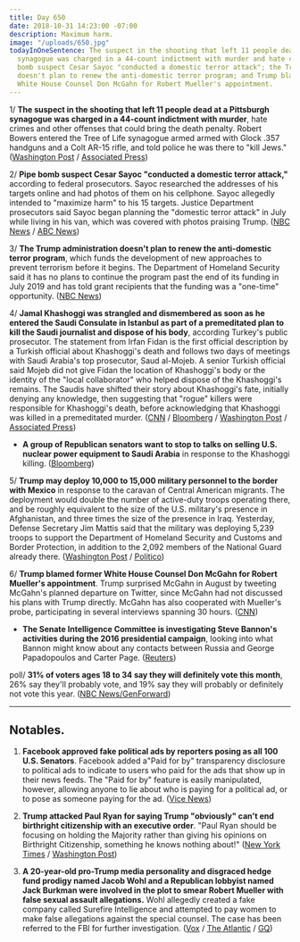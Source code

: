 ```yaml
---
title: Day 650
date: 2018-10-31 14:23:00 -07:00
description: Maximum harm.
image: "/uploads/650.jpg"
todayInOneSentence: The suspect in the shooting that left 11 people dead at a Pittsburgh
  synagogue was charged in a 44-count indictment with murder and hate crimes; pipe
  bomb suspect Cesar Sayoc "conducted a domestic terror attack"; the Trump administration
  doesn't plan to renew the anti-domestic terror program; and Trump blamed former
  White House Counsel Don McGahn for Robert Mueller's appointment.
---
```


1/ **The suspect in the shooting that left 11 people dead at a Pittsburgh synagogue was charged in a 44-count indictment with murder**, hate crimes and other offenses that could bring the death penalty. Robert Bowers entered the Tree of Life synagogue armed armed with Glock .357 handguns and a Colt AR-15 rifle, and told police he was there to "kill Jews." ([Washington Post](https://www.washingtonpost.com/world/national-security/suspect-in-pittsburgh-synagogue-shooting-charged-in-44-count-hate-crime-indictment/2018/10/31/bf2be61c-dd36-11e8-b3f0-62607289efee_story.html) / [Associated Press](https://apnews.com/84f773e3dc26491dbc5e2f01a64ac2a5))

2/ **Pipe bomb suspect Cesar Sayoc "conducted a domestic terror attack,"** according to federal prosecutors. Sayoc researched the addresses of his targets online and had photos of them on his cellphone. Sayoc allegedly intended to "maximize harm" to his 15 targets. Justice Department prosecutors said Sayoc began planning the "domestic terror attack" in July while living in his van, which was covered with photos praising Trump. ([NBC News](https://www.nbcnews.com/politics/justice-department/mail-bomb-suspect-cesar-sayoc-carried-out-domestic-terror-attack-n926811) / [ABC News](https://abcnews.go.com/US/wireStory/doj-pipe-bomb-suspect-searched-targets-photos-online-58872566))

3/ **The Trump administration doesn't plan to renew the anti-domestic terror program**, which funds the development of new approaches to prevent terrorism before it begins. The Department of Homeland Security said it has no plans to continue the program past the end of its funding in July 2019 and has told grant recipients that the funding was a "one-time" opportunity. ([NBC News](https://www.nbcnews.com/politics/national-security/trump-admin-will-apparently-not-renew-program-fight-domestic-terror-n926361))

4/ **Jamal Khashoggi was strangled and dismembered as soon as he entered the Saudi Consulate in Istanbul as part of a premeditated plan to kill the Saudi journalist and dispose of his body**, according Turkey's public prosecutor. The statement from Irfan Fidan is the first official description by a Turkish official about Khashoggi's death and follows two days of meetings with Saudi Arabia's top prosecutor, Saud al-Mojeb. A senior Turkish official said Mojeb did not give Fidan the location of Khashoggi's body or the identity of the "local collaborator" who helped dispose of the Khashoggi's remains. The Saudis have shifted their story about Khashoggi's fate, initially denying any knowledge, then suggesting that "rogue" killers were responsible for Khashoggi's death, before acknowledging that Khashoggi was killed in a premeditated murder. ([CNN](https://www.cnn.com/2018/10/31/middleeast/turkey-saudi-khashoggi-investigation-intl/index.html) / [Bloomberg](https://www.bloomberg.com/news/articles/2018-10-31/turkish-prosecutor-says-khashoggi-was-strangled-to-death) / [Washington Post](https://www.washingtonpost.com/world/saudi-arabia-not-fully-cooperating-with-khashoggi-investigation-turkish-official-says/2018/10/31/804bfc2a-dc78-11e8-8bac-bfe01fcdc3a6_story.html) / [Associated Press](https://apnews.com/7b064bec9b1448d7b2c1ec259b37503c?utm_campaign=SocialFlow&utm_medium=AP&utm_source=Twitter))

* **A group of Republican senators want to stop to talks on selling U.S. nuclear power equipment to Saudi Arabia** in response to the Khashoggi killing. ([Bloomberg](https://www.bloomberg.com/news/articles/2018-10-31/nuclear-talks-with-saudis-should-be-suspended-republicans-say))

5/ **Trump may deploy 10,000 to 15,000 military personnel to the border with Mexico** in response to the caravan of Central American migrants. The deployment would double the number of active-duty troops operating there, and be roughly equivalent to the size of the U.S. military's presence in Afghanistan, and three times the size of the presence in Iraq. Yesterday, Defense Secretary Jim Mattis said that the military was deploying 5,239 troops to support the Department of Homeland Security and Customs and Border Protection, in addition to the 2,092 members of the National Guard already there. ([Washington Post](https://www.washingtonpost.com/world/national-security/ahead-of-midterm-elections-trump-says-he-may-send-15000-troops-to-us-mexico-border/2018/10/31/9e7740ec-dd4a-11e8-aa33-53bad9a881e8_story.html) / [Politico](https://www.politico.com/story/2018/10/31/trump-triple-troops-border-952644))

6/ **Trump blamed former White House Counsel Don McGahn for Robert Mueller's appointment**. Trump surprised McGahn in August by tweeting McGahn's planned departure on Twitter, since McGahn had not discussed his plans with Trump directly. McGahn has also cooperated with Mueller's probe, participating in several interviews spanning 30 hours. ([CNN](https://www.cnn.com/2018/10/31/politics/mcgahn-trump-mueller/index.html))

* **The Senate Intelligence Committee is investigating Steve Bannon's activities during the 2016 presidential campaign**, looking into what Bannon might know about any contacts between Russia and George Papadopoulos and Carter Page. ([Reuters](https://www.reuters.com/article/us-usa-trump-russia-bannon/u-s-senate-panel-investigates-former-trump-aide-bannon-sources-idUSKCN1N52RU))

poll/ **31% of voters ages 18 to 34 say they will definitely vote this month**, 26% say they'll probably vote, and 19% say they will probably or definitely not vote this year. ([NBC News/GenForward](https://www.nbcnews.com/politics/politics-news/record-turnout-not-millennials-just-third-say-they-ll-vote-n926231))

---

## Notables.

1. **Facebook approved fake political ads by reporters posing as all 100 U.S. Senators**. Facebook added a"Paid for by" transparency disclosure to political ads to indicate to users who paid for the ads that show up in their news feeds. The "Paid for by" feature is easily manipulated, however, allowing anyone to lie about who is paying for a political ad, or to pose as someone paying for the ad. ([Vice News](https://news.vice.com/en_us/article/xw9n3q/we-posed-as-100-senators-to-run-ads-on-facebook-facebook-approved-all-of-them))

2. **Trump attacked Paul Ryan for saying Trump "obviously" can't end birthright citizenship with an executive order**. "Paul Ryan should be focusing on holding the Majority rather than giving his opinions on Birthright Citizenship, something he knows nothing about!" ([New York Times](https://www.nytimes.com/2018/10/31/us/politics/birthright-citizenship-trump-republicans.html) / [Washington Post](https://www.washingtonpost.com/politics/trump-presses-on-with-case-to-end-birthright-citizenship-one-way-or-the-other/2018/10/31/bcd69dc2-dd12-11e8-85df-7a6b4d25cfbb_story.html))

3. **A 20-year-old pro-Trump media personality and disgraced hedge fund prodigy named Jacob Wohl and a Republican lobbyist named Jack Burkman were involved in the plot to smear Robert Mueller with false sexual assault allegations.** Wohl allegedly created a fake company called Surefire Intelligence and attempted to pay women to make false allegations against the special counsel. The case has been referred to the FBI for further investigation. ([Vox](https://www.vox.com/2018/10/30/18044110/robert-mueller-jacob-wohl-jack-burkman-surefire) / [The Atlantic](https://www.theatlantic.com/politics/archive/2018/10/special-counsel-refers-scheme-targeting-mueller-to-fbi/574411/) / [GQ](https://www.gq.com/story/the-lasts-tweets-of-jacob-wohl))